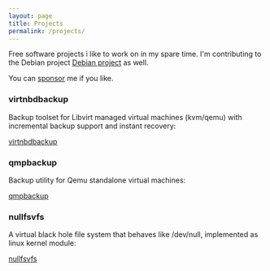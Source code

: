 ```yaml
---
layout: page
title: Projects
permalink: /projects/
---
```


Free software projects i like to work on in my spare time. I'm contributing
to the Debian project [Debian project](https://qa.debian.org/developer.php?login=abi%40debian.org)
as well.

You can [sponsor](https://github.com/sponsors/abbbi) me if you like.

### virtnbdbackup

Backup toolset for Libvirt managed virtual machines (kvm/qemu) with incremental
backup support and instant recovery:

[virtnbdbackup](https://github.com/abbbi/virtnbdbackup)

### qmpbackup

Backup utility for Qemu standalone virtual machines:

[qmpbackup](https://github.com/abbbi/qmpbackup)

### nullfsvfs

A virtual black hole file system that behaves like /dev/null, implemented as
linux kernel module:

[nullfsvfs](https://github.com/abbbi/nullfsvfs)

